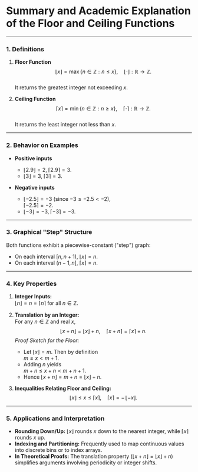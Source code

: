 # **Summary and Academic Explanation of the Floor and Ceiling Functions**

---

### 1. Definitions  

1. **Floor Function**  
   $$
     \lfloor x\rfloor = \max\{n\in\mathbb{Z}:n\le x\},
     \quad \lfloor\cdot\rfloor:\mathbb{R}\to\mathbb{Z}.
   $$  
   It returns the greatest integer not exceeding $x$.

2. **Ceiling Function**  
   $$
     \lceil x\rceil = \min\{n\in\mathbb{Z}:n\ge x\},
     \quad \lceil\cdot\rceil:\mathbb{R}\to\mathbb{Z}.
   $$  
   It returns the least integer not less than $x$.

---

### 2. Behavior on Examples  

- **Positive inputs**  
  - $\lfloor2.9\rfloor = 2,\;\lceil2.9\rceil = 3.$  
  - $\lfloor3\rfloor = 3,\;\lceil3\rceil = 3.$

- **Negative inputs**  
  - $\lfloor-2.5\rfloor = -3$ (since $-3\le -2.5< -2$),  
    $\lceil-2.5\rceil = -2$.  
  - $\lfloor-3\rfloor = -3,\;\lceil-3\rceil = -3.$

---

### 3. Graphical "Step" Structure  

Both functions exhibit a piecewise-constant ("step") graph:  
- On each interval $[n,n+1)$, $\lfloor x\rfloor = n$.  
- On each interval $(n-1,n]$, $\lceil x\rceil = n$.  

---

### 4. Key Properties  

1. **Integer Inputs:**  
   $\lfloor n\rfloor = n = \lceil n\rceil$ for all $n\in\mathbb{Z}$.

2. **Translation by an Integer:**  
   For any $n\in\mathbb{Z}$ and real $x$,
   $$
     \lfloor x + n\rfloor = \lfloor x\rfloor + n,
     \quad
     \lceil x + n\rceil = \lceil x\rceil + n.
   $$
   *Proof Sketch for the Floor:*  
   - Let $\lfloor x\rfloor = m$.  Then by definition  
     $m \le x < m+1$.  
   - Adding $n$ yields  
     $m+n \le x+n < m+n+1$.  
   - Hence $\lfloor x+n\rfloor = m+n = \lfloor x\rfloor + n.$

3. **Inequalities Relating Floor and Ceiling:**  
   $$
     \lfloor x\rfloor \le x \le \lceil x\rceil,
     \quad
     \lceil x\rceil = -\,\lfloor -x\rfloor.
   $$

---

### 5. Applications and Interpretation  

- **Rounding Down/Up:**  $\lfloor x\rfloor$ rounds $x$ down to the nearest integer, while $\lceil x\rceil$ rounds $x$ up.
- **Indexing and Partitioning:**  Frequently used to map continuous values into discrete bins or to index arrays.
- **In Theoretical Proofs:**  The translation property ($\lfloor x+n\rfloor=\lfloor x\rfloor+n$) simplifies arguments involving periodicity or integer shifts.